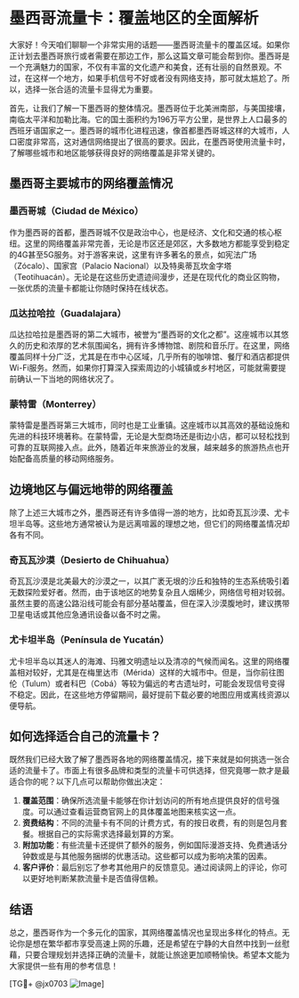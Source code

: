 # 墨西哥流量卡：覆盖地区的全面解析

大家好！今天咱们聊聊一个非常实用的话题——墨西哥流量卡的覆盖区域。如果你正计划去墨西哥旅行或者需要在那边工作，那么这篇文章可能会帮到你。墨西哥是一个充满魅力的国家，不仅有丰富的文化遗产和美食，还有壮丽的自然景观。不过，在这样一个地方，如果手机信号不好或者没有网络支持，那可就太尴尬了。所以，选择一张合适的流量卡显得尤为重要。

首先，让我们了解一下墨西哥的整体情况。墨西哥位于北美洲南部，与美国接壤，南临太平洋和加勒比海。它的国土面积约为196万平方公里，是世界上人口最多的西班牙语国家之一。墨西哥的城市化进程迅速，像首都墨西哥城这样的大城市，人口密度非常高，这对通信网络提出了很高的要求。因此，在墨西哥使用流量卡时，了解哪些城市和地区能够获得良好的网络覆盖是非常关键的。

## 墨西哥主要城市的网络覆盖情况

### 墨西哥城（Ciudad de México）

作为墨西哥的首都，墨西哥城不仅是政治中心，也是经济、文化和交通的核心枢纽。这里的网络覆盖非常完善，无论是市区还是郊区，大多数地方都能享受到稳定的4G甚至5G服务。对于游客来说，这里有许多著名的景点，如宪法广场（Zócalo）、国家宫（Palacio Nacional）以及特奥蒂瓦坎金字塔（Teotihuacán）。无论是在这些历史遗迹间漫步，还是在现代化的商业区购物，一张优质的流量卡都能让你随时保持在线状态。

### 瓜达拉哈拉（Guadalajara）

瓜达拉哈拉是墨西哥的第二大城市，被誉为“墨西哥的文化之都”。这座城市以其悠久的历史和浓厚的艺术氛围闻名，拥有许多博物馆、剧院和音乐厅。在这里，网络覆盖同样十分广泛，尤其是在市中心区域，几乎所有的咖啡馆、餐厅和酒店都提供Wi-Fi服务。然而，如果你打算深入探索周边的小城镇或乡村地区，可能就需要提前确认一下当地的网络状况了。

### 蒙特雷（Monterrey）

蒙特雷是墨西哥第三大城市，同时也是工业重镇。这座城市以其高效的基础设施和先进的科技环境著称。在蒙特雷，无论是大型商场还是街边小店，都可以轻松找到可靠的互联网接入点。此外，随着近年来旅游业的发展，越来越多的旅游热点也开始配备高质量的移动网络服务。

## 边境地区与偏远地带的网络覆盖

除了上述三大城市之外，墨西哥还有许多值得一游的地方，比如奇瓦瓦沙漠、尤卡坦半岛等。这些地方通常被认为是远离喧嚣的理想之地，但它们的网络覆盖情况却各有不同。

### 奇瓦瓦沙漠（Desierto de Chihuahua）

奇瓦瓦沙漠是北美最大的沙漠之一，以其广袤无垠的沙丘和独特的生态系统吸引着无数探险爱好者。然而，由于该地区的地势复杂且人烟稀少，网络信号相对较弱。虽然主要的高速公路沿线可能会有部分基站覆盖，但在深入沙漠腹地时，建议携带卫星电话或其他应急通讯设备以备不时之需。

### 尤卡坦半岛（Península de Yucatán）

尤卡坦半岛以其迷人的海滩、玛雅文明遗址以及清凉的气候而闻名。这里的网络覆盖相对较好，尤其是在梅里达市（Mérida）这样的大城市中。但是，当你前往图伦（Tulum）或者科巴（Cobá）等较为偏远的考古遗址时，可能会发现信号变得不稳定。因此，在这些地方停留期间，最好提前下载必要的地图应用或离线资源以便导航。

## 如何选择适合自己的流量卡？

既然我们已经大致了解了墨西哥各地的网络覆盖情况，接下来就是如何挑选一张合适的流量卡了。市面上有很多品牌和类型的流量卡可供选择，但究竟哪一款才是最适合你的呢？以下几点可以帮助你做出决定：

1. **覆盖范围**：确保所选流量卡能够在你计划访问的所有地点提供良好的信号强度。可以通过查看运营商官网上的具体覆盖地图来核实这一点。
2. **资费结构**：不同的流量卡有不同的计费方式，有的按日收费，有的则是包月套餐。根据自己的实际需求选择最划算的方案。
3. **附加功能**：有些流量卡还提供了额外的服务，例如国际漫游支持、免费通话分钟数或是与其他服务捆绑的优惠活动。这些都可以成为影响决策的因素。
4. **客户评价**：最后别忘了参考其他用户的反馈意见。通过阅读网上的评论，你可以更好地判断某款流量卡是否值得信赖。

## 结语

总之，墨西哥作为一个多元化的国家，其网络覆盖情况也呈现出多样化的特点。无论你是想在繁华都市享受高速上网的乐趣，还是希望在宁静的大自然中找到一丝慰藉，只要合理规划并选择正确的流量卡，就能让旅途更加顺畅愉快。希望本文能为大家提供一些有用的参考信息！

[TG💪+ @jx0703 ![Image](https://github.com/user-attachments/assets/dbca1d08-cadb-493c-b0ec-ad6f7a83f270)]